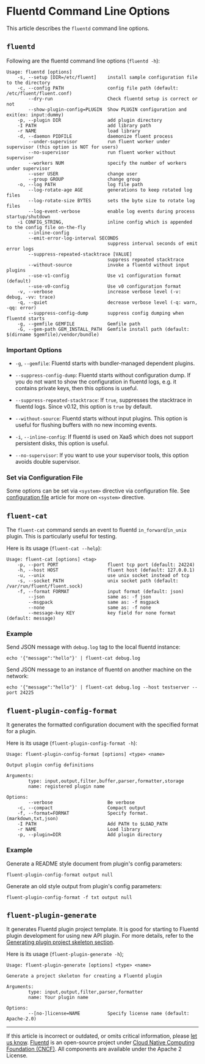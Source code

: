 # Fluentd Command Line Options

This article describes the `fluentd` command line options.


## `fluentd`

Following are the fluentd command line options (`fluentd -h`):

```
Usage: fluentd [options]
    -s, --setup [DIR=/etc/fluent]    install sample configuration file to the directory
    -c, --config PATH                config file path (default: /etc/fluent/fluent.conf)
        --dry-run                    Check fluentd setup is correct or not
        --show-plugin-config=PLUGIN  Show PLUGIN configuration and exit(ex: input:dummy)
    -p, --plugin DIR                 add plugin directory
    -I PATH                          add library path
    -r NAME                          load library
    -d, --daemon PIDFILE             daemonize fluent process
        --under-supervisor           run fluent worker under supervisor (this option is NOT for users)
        --no-supervisor              run fluent worker without supervisor
        --workers NUM                specify the number of workers under supervisor
        --user USER                  change user
        --group GROUP                change group
    -o, --log PATH                   log file path
        --log-rotate-age AGE         generations to keep rotated log files
        --log-rotate-size BYTES      sets the byte size to rotate log files
        --log-event-verbose          enable log events during process startup/shutdown
    -i CONFIG_STRING,                inline config which is appended to the config file on-the-fly
        --inline-config
        --emit-error-log-interval SECONDS
                                     suppress interval seconds of emit error logs
        --suppress-repeated-stacktrace [VALUE]
                                     suppress repeated stacktrace
        --without-source             invoke a fluentd without input plugins
        --use-v1-config              Use v1 configuration format (default)
        --use-v0-config              Use v0 configuration format
    -v, --verbose                    increase verbose level (-v: debug, -vv: trace)
    -q, --quiet                      decrease verbose level (-q: warn, -qq: error)
        --suppress-config-dump       suppress config dumping when fluentd starts
    -g, --gemfile GEMFILE            Gemfile path
    -G, --gem-path GEM_INSTALL_PATH  Gemfile install path (default: $(dirname $gemfile)/vendor/bundle)
```


### Important Options

-   `-g`, `--gemfile`: Fluentd starts with bundler-managed dependent plugins.

-   `--suppress-config-dump`: Fluentd starts without configuration dump. If you
    do not want to show the configuration in fluentd logs, e.g. it contains
    private keys, then this options is useful.

-   `--suppress-repeated-stacktrace`: If `true`, suppresses the stacktrace in
    fluentd logs. Since v0.12, this option is `true` by default.

-   `--without-source`: Fluentd starts without input plugins. This option is
    useful for flushing buffers with no new incoming events.

-   `-i`, `--inline-config`: If fluentd is used on XaaS which does not support
    persistent disks, this option is useful.

-   `--no-supervisor`: If you want to use your supervisor tools, this option
    avoids double supervisor.


### Set via Configuration File

Some options can be set via `<system>` directive via configuration file. See
[configuration file](/configuration/config-file.md) article for more on
`<system>` directive.


## `fluent-cat`

The `fluent-cat` command sends an event to fluentd `in_forward`/`in_unix`
plugin. This is particularly useful for testing.

Here is its usage (`fluent-cat --help`):

```
Usage: fluent-cat [options] <tag>
    -p, --port PORT                  fluent tcp port (default: 24224)
    -h, --host HOST                  fluent host (default: 127.0.0.1)
    -u, --unix                       use unix socket instead of tcp
    -s, --socket PATH                unix socket path (default: /var/run/fluent/fluent.sock)
    -f, --format FORMAT              input format (default: json)
        --json                       same as: -f json
        --msgpack                    same as: -f msgpack
        --none                       same as: -f none
        --message-key KEY            key field for none format (default: message)
```


### Example

Send JSON message with `debug.log` tag to the local fluentd instance:

```
echo '{"message":"hello"}' | fluent-cat debug.log
```

Send JSON message to an instance of fluentd on another machine on the network:

```
echo '{"message":"hello"}' | fluent-cat debug.log --host testserver --port 24225
```


## `fluent-plugin-config-format`

It generates the formatted configuration document with the specified format for
a plugin.

Here is its usage (`fluent-plugin-config-format -h`):

```
Usage: fluent-plugin-config-format [options] <type> <name>

Output plugin config definitions

Arguments:
        type: input,output,filter,buffer,parser,formatter,storage
        name: registered plugin name

Options:
        --verbose                    Be verbose
    -c, --compact                    Compact output
    -f, --format=FORMAT              Specify format. (markdown,txt,json)
    -I PATH                          Add PATH to $LOAD_PATH
    -r NAME                          Load library
    -p, --plugin=DIR                 Add plugin directory
```


### Example

Generate a README style document from plugin's config parameters:

```
fluent-plugin-config-format output null
```

Generate an old style output from plugin's config parameters:

```
fluent-plugin-config-format -f txt output null
```


## `fluent-plugin-generate`

It generates Fluentd plugin project template. It is good for starting to
Fluentd plugin development for using new API plugin. For more details,
refer to the [Generating plugin project skeleton section](/developer/plugin-development.md/#generating-plugin-project-skeleton).

Here is its usage (`fluent-plugin-generate -h`);

```
Usage: fluent-plugin-generate [options] <type> <name>

Generate a project skeleton for creating a Fluentd plugin

Arguments:
        type: input,output,filter,parser,formatter
        name: Your plugin name

Options:
        --[no-]license=NAME          Specify license name (default: Apache-2.0)
```


------------------------------------------------------------------------

If this article is incorrect or outdated, or omits critical information, please [let us know](https://github.com/fluent/fluentd-docs-gitbook/issues?state=open).
[Fluentd](http://www.fluentd.org/) is an open-source project under [Cloud Native Computing Foundation (CNCF)](https://cncf.io/). All components are available under the Apache 2 License.

